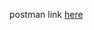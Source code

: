 postman link
[here](https://drive.google.com/file/d/1SEgbLVUwkM5Jr9tbz0cPIEtjYM-8sVor/view?usp=sharing) 
